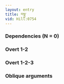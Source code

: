 ```yaml
---
layout: entry
title: བསྟུ་
vid: Hill:0754
---
```

### Dependencies (N = 0)


### Overt 1-2


### Overt 1-2-3


### Oblique arguments

